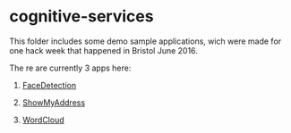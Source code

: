 # cognitive-services

This folder includes some demo sample applications, wich were made for one hack week that happened in Bristol June 2016. 

The re are currently 3 apps here:
1.  [FaceDetection](https://github.com/DrJukka/cognitive-services/tree/master/FaceDetection)

2.  [ShowMyAddress](https://github.com/DrJukka/cognitive-services/tree/master/ShowMyAddress/ShowMyAddress)

3.  [WordCloud](https://github.com/DrJukka/cognitive-services/tree/master/WordCloud)

